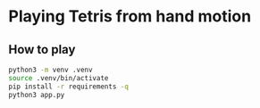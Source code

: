 # Playing Tetris from hand motion

## How to play

```sh
python3 -m venv .venv
source .venv/bin/activate
pip install -r requirements -q
python3 app.py
```